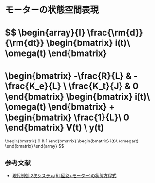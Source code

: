 # モーターの状態空間表現

$$
\begin{array}{l}
\frac{\rm{d}}{\rm{dt}}
\begin{bmatrix}
i(t)\\
\omega(t)
\end{bmatrix}
=
\begin{bmatrix}
-\frac{R}{L} & -\frac{K_e}{L} \\
\frac{K_t}{J} & 0
\end{bmatrix}
\begin{bmatrix}
i(t)\\
\omega(t)
\end{bmatrix}
+ 
\begin{bmatrix}
\frac{1}{L}\\
0
\end{bmatrix}
V(t) \\
y(t)
=
\begin{bmatrix}
0 & 1
\end{bmatrix}
\begin{bmatrix}
i(t)\\
\omega(t)
\end{bmatrix}
\end{array}
$$


## 参考文献
- [現代制御 2次システム(RL回路+モーター)の状態方程式](http://arduinopid.web.fc2.com/O2.html)